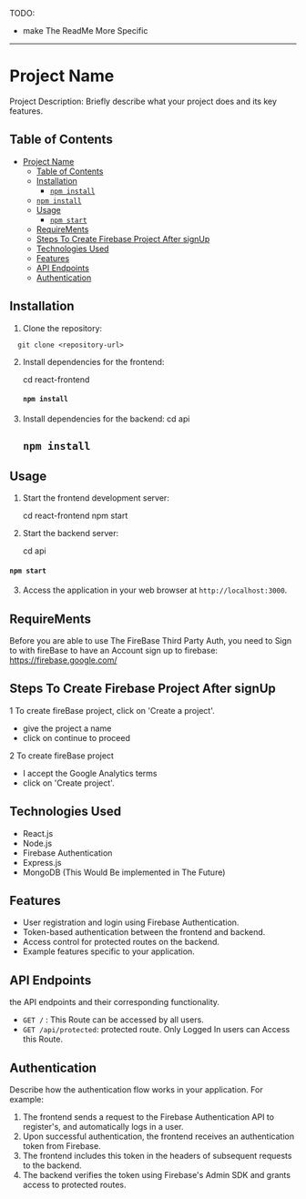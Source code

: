 TODO:

- make The ReadMe More Specific

---

# Project Name

Project Description: Briefly describe what your project does and its key features.

## Table of Contents

- [Project Name](#project-name)
  - [Table of Contents](#table-of-contents)
  - [Installation](#installation)
    - [`npm install`](#npm-install)
  - [`npm install`](#npm-install-1)
  - [Usage](#usage)
    - [`npm start`](#npm-start)
  - [RequireMents](#requirements)
  - [Steps To Create Firebase Project After signUp](#steps-to-create-firebase-project-after-signup)
  - [Technologies Used](#technologies-used)
  - [Features](#features)
  - [API Endpoints](#api-endpoints)
  - [Authentication](#authentication)

## Installation

1. Clone the repository:

`  git clone <repository-url>`

2. Install dependencies for the frontend:

   cd react-frontend

   #### `npm install`

3. Install dependencies for the backend:
   cd api
   ## `npm install`

## Usage

1. Start the frontend development server:

   cd react-frontend
   npm start

2. Start the backend server:

   cd api

#### `npm start`

3. Access the application in your web browser at `http://localhost:3000`.

## RequireMents

Before you are able to use The FireBase Third Party Auth, you need to Sign to with fireBase to have an Account
sign up to firebase: https://firebase.google.com/

## Steps To Create Firebase Project After signUp

1 To create fireBase project, click on 'Create a project'.

- give the project a name
- click on continue to proceed

2 To create fireBase project

- I accept the Google Analytics terms
- click on 'Create project'.

## Technologies Used

- React.js
- Node.js
- Firebase Authentication
- Express.js
- MongoDB (This Would Be implemented in The Future)

## Features

- User registration and login using Firebase Authentication.
- Token-based authentication between the frontend and backend.
- Access control for protected routes on the backend.
- Example features specific to your application.

## API Endpoints

the API endpoints and their corresponding functionality.

- `GET /` : This Route can be accessed by all users.
- `GET /api/protected`: protected route. Only Logged In users can Access this Route.

## Authentication

Describe how the authentication flow works in your application. For example:

1. The frontend sends a request to the Firebase Authentication API to register's, and automatically logs in a user.
2. Upon successful authentication, the frontend receives an authentication token from Firebase.
3. The frontend includes this token in the headers of subsequent requests to the backend.
4. The backend verifies the token using Firebase's Admin SDK and grants access to protected routes.
